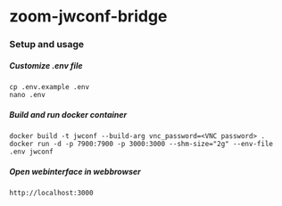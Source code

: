 # zoom-jwconf-bridge


### Setup and usage

##### Customize .env file 
```
cp .env.example .env
nano .env 
```

##### Build and run docker container
```
docker build -t jwconf --build-arg vnc_password=<VNC password> .
docker run -d -p 7900:7900 -p 3000:3000 --shm-size="2g" --env-file .env jwconf
```

##### Open webinterface in webbrowser

```
http://localhost:3000
```